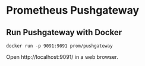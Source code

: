 # Prometheus Pushgateway

## Run Pushgateway with Docker

```
docker run -p 9091:9091 prom/pushgateway
```

Open http://localhost:9091/ in a web browser.

